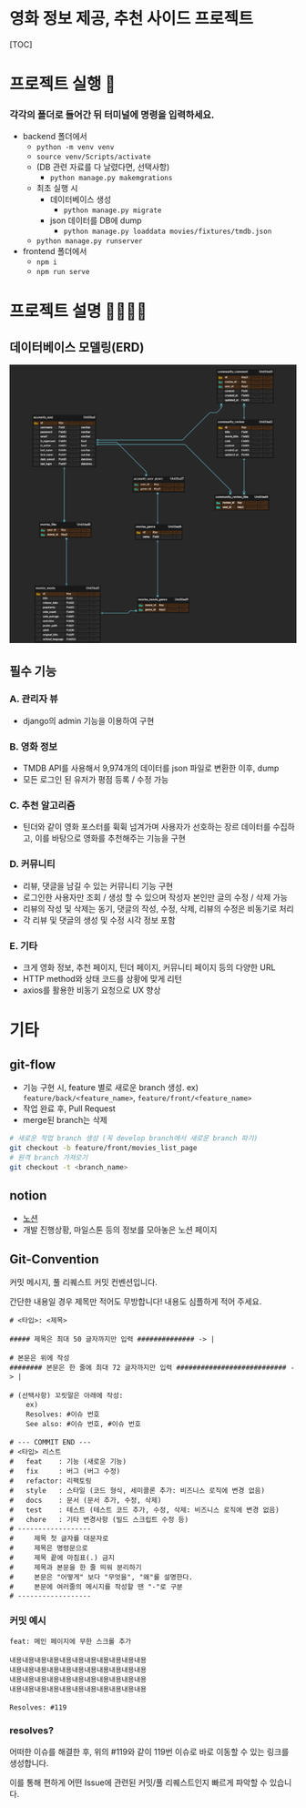 # 영화 정보 제공, 추천 사이드 프로젝트

[TOC]

# 프로젝트 실행 :runner:

### 각각의 폴더로 들어간 뒤 터미널에 명령을 입력하세요.

- backend 폴더에서
  - `python -m venv venv`
  - `source venv/Scripts/activate`
  - (DB 관련 자료를 다 날렸다면, 선택사항)
    - `python manage.py makemgrations`
  - 최초 실행 시
    - 데이터베이스 생성
      - `python manage.py migrate`
    - json 데이터를 DB에 dump
      - `python manage.py loaddata movies/fixtures/tmdb.json`
  - `python manage.py runserver`
- frontend 폴더에서
  - `npm i`
  - `npm run serve`

# 프로젝트 설명 👨‍💻👩‍💻

## 데이터베이스 모델링(ERD)

![erd](README.assets/erd.png)

## 필수 기능

### A. 관리자 뷰

- django의 admin 기능을 이용하여 구현

### B. 영화 정보

- TMDB API를 사용해서 9,974개의 데이터를 json 파일로 변환한 이후, dump
- 모든 로그인 된 유저가 평점 등록 / 수정 가능

### C. 추천 알고리즘

- 틴더와 같이 영화 포스터를 휙휙 넘겨가며 사용자가 선호하는 장르 데이터를 수집하고, 이를 바탕으로 영화를 추천해주는 기능을 구현

### D. 커뮤니티

- 리뷰, 댓글을 남길 수 있는 커뮤니티 기능 구현
- 로그인한 사용자만 조회 / 생성 할 수 있으며 작성자 본인만 글의 수정 / 삭제 가능
- 리뷰의 작성 및 삭제는 동기, 댓글의 작성, 수정, 삭제, 리뷰의 수정은 비동기로 처리
- 각 리뷰 및 댓글의 생성 및 수정 시각 정보 포함

### E. 기타

- 크게 영화 정보, 추천 페이지, 틴더 페이지, 커뮤니티 페이지 등의 다양한 URL
- HTTP method와 상태 코드를 상황에 맞게 리턴
- axios를 활용한 비동기 요청으로 UX 향상


# 기타

## git-flow

- 기능 구현 시, feature 별로 새로운 branch 생성. ex) `feature/back/<feature_name>`, `feature/front/<feature_name>`
- 작업 완료 후, Pull Request
- merge된 branch는 삭제

```sh
# 새로운 작업 branch 생성 (꼭 develop branch에서 새로운 branch 파기)
git checkout -b feature/front/movies_list_page
# 원격 branch 가져오기
git checkout -t <branch_name>
```

## notion
- [노션](https://www.notion.so/engcraft/06ab1b20a4ed4013b0b27ba6f80fa090)
- 개발 진행상황, 마일스톤 등의 정보를 모아놓은 노션 페이지

## Git-Convention

커밋 메시지, 풀 리퀘스트 커밋 컨벤션입니다.

간단한 내용일 경우 제목만 적어도 무방합니다! 내용도 심플하게 적어 주세요.

```
# <타입>: <제목>

##### 제목은 최대 50 글자까지만 입력 ############## -> |

# 본문은 위에 작성
######## 본문은 한 줄에 최대 72 글자까지만 입력 ########################### -> |

# (선택사항) 꼬릿말은 아래에 작성:
    ex)
    Resolves: #이슈 번호
    See also: #이슈 번호, #이슈 번호

# --- COMMIT END ---
# <타입> 리스트
#   feat    : 기능 (새로운 기능)
#   fix     : 버그 (버그 수정)
#   refactor: 리팩토링
#   style   : 스타일 (코드 형식, 세미콜론 추가: 비즈니스 로직에 변경 없음)
#   docs    : 문서 (문서 추가, 수정, 삭제)
#   test    : 테스트 (테스트 코드 추가, 수정, 삭제: 비즈니스 로직에 변경 없음)
#   chore   : 기타 변경사항 (빌드 스크립트 수정 등)
# ------------------
#     제목 첫 글자를 대문자로
#     제목은 명령문으로
#     제목 끝에 마침표(.) 금지
#     제목과 본문을 한 줄 띄워 분리하기
#     본문은 "어떻게" 보다 "무엇을", "왜"를 설명한다.
#     본문에 여러줄의 메시지를 작성할 땐 "-"로 구분
# ------------------
```

### 커밋 예시

```
feat: 메인 페이지에 무한 스크롤 추가

내용내용내용내용내용내용내용내용내용내용내용
내용내용내용내용내용내용내용내용내용내용내용
내용내용내용내용내용내용내용내용내용내용내용
내용내용내용내용내용내용내용내용내용내용내용

Resolves: #119
```

### resolves?

어떠한 이슈를 해결한 후, 위의 #119와 같이 119번 이슈로 바로 이동할 수 있는 링크를 생성합니다.

이를 통해 편하게 어떤 Issue에 관련된 커밋/풀 리퀘스트인지 빠르게 파악할 수 있습니다.
